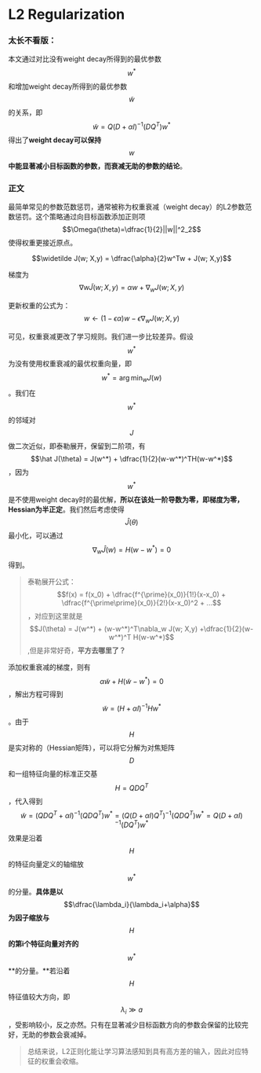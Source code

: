 # L2 Regularization

### 太长不看版：

本文通过对比没有weight decay所得到的最优参数$$w^{*}$$和增加weight decay所得到的最优参数$$\widetilde w$$的关系，即$$\widetilde w = Q(D+\alpha I)^{-1}(DQ^{T})w^{*}$$ 得出了**weight decay可以保持**$$w$$**中能显著减小目标函数的参数，而衰减无助的参数的结论**。

### 正文

最简单常见的参数范数惩罚，通常被称为权重衰减（weight decay）的L2参数范数惩罚。这个策略通过向目标函数添加正则项$$\Omega(\theta)=\dfrac{1}{2}||w||^2_2$$使得权重更接近原点。

$$\widetilde J(w; X,y) = \dfrac{\alpha}{2}w^Tw + J(w; X,y)$$

梯度为$$\nabla{w}\widetilde J(w; X,y) = \alpha w + \nabla_w J(w;X,y)$$

更新权重的公式为：$$w \leftarrow (1-\epsilon \alpha)w - \epsilon\nabla_w J(w;X,y)$$

可见，权重衰减更改了学习规则。我们进一步比较差异。假设 $$w^*$$为没有使用权重衰减的最优权重向量，即$$w^* = \arg \min_w J(w)$$ 。我们在$$w^*$$的邻域对$$J$$做二次近似，即泰勒展开，保留到二阶项，有$$\hat J(\theta) = J(w^*) + \dfrac{1}{2}(w-w^*)^TH(w-w^*)$$，因为$$w^*$$是不使用weight decay时的最优解，**所以在该处一阶导数为零，即梯度为零，Hessian为半正定**。我们然后考虑使得$$\hat J(\theta)$$最小化，可以通过$$\nabla_w\hat J(w) = H(w-w^{*})=0$$得到。

> 泰勒展开公式：$$f(x) = f(x_0) + \dfrac{f^{\prime}(x_0)}{1!}(x-x_0) + \dfrac{f^{\prime\prime}(x_0)}{2!}(x-x_0)^2 + ...$$，对应到这里就是$$J(\theta) = J(w^*) + (w-w^*)^T\nabla_w J(w; X,y) +\dfrac{1}{2}(w-w^*)^T H(w-w^*)$$,但是非常好奇，**平方去哪里了？**

添加权重衰减的梯度，则有$$\alpha \widetilde w + H(\widetilde w - w^{*})=0$$，解出方程可得到$$\widetilde w =  (H + \alpha I)^{-1}H w^{*}$$ 。由于$$H$$是实对称的（Hessian矩阵），可以将它分解为对焦矩阵$$D$$和一组特征向量的标准正交基$$H=QDQ^{T}$$，代入得到$$\widetilde w =( QDQ^{T}+\alpha I)^{-1}(QDQ^{T})w^{*} = ( Q(D+\alpha I)Q^{T})^{-1}(QDQ^{T})w^{*} = Q(D+\alpha I)^{-1}(DQ^{T})w^{*}$$效果是沿着$$H$$的特征向量定义的轴缩放$$w^*$$的分量。**具体是以**$$\dfrac{\lambda_i}{\lambda_i+\alpha}$$**为因子缩放与**$$H$$**的第i个特征向量对齐的**$$w^{*}$$**的分量。**若沿着$$H$$特征值较大方向，即$$\lambda_i\gg a$$，受影响较小，反之亦然。只有在显著减少目标函数方向的参数会保留的比较完好，无助的参数会衰减掉。



> 总结来说，L2正则化能让学习算法感知到具有高方差的输入，因此对应特征的权重会收缩。

